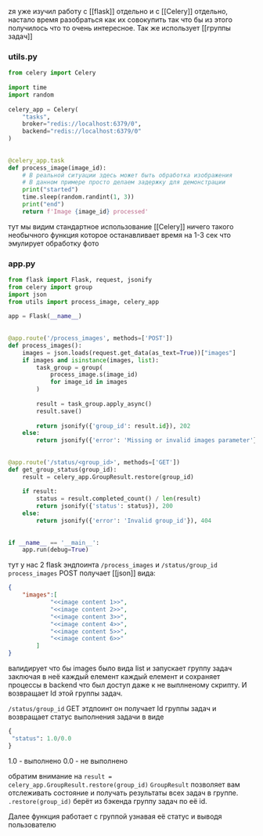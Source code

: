 zя уже изучил работу с [[flask]] отдельно и с [[Celery]] отдельно, настало время разобраться как их совокупить так что бы из этого получилось что то очень интересное. Так же использует [[группы задач]]

### utils.py
```python
from celery import Celery  
  
import time  
import random  
  
celery_app = Celery(  
    "tasks",  
    broker="redis://localhost:6379/0",  
    backend="redis://localhost:6379/0"  
)  
  
  
@celery_app.task  
def process_image(image_id):  
    # В реальной ситуации здесь может быть обработка изображения  
    # В данном примере просто делаем задержку для демонстрации    
    print("started")  
    time.sleep(random.randint(1, 3))  
    print("end")  
    return f'Image {image_id} processed'
```
тут мы видим стандартное использование [[Celery]] ничего такого необычного функция которое останавливает время на 1-3 сек что эмулирует обработку фото
### app.py
```python
from flask import Flask, request, jsonify  
from celery import group  
import json  
from utils import process_image, celery_app  
  
app = Flask(__name__)  
  
  
@app.route('/process_images', methods=['POST'])  
def process_images():  
    images = json.loads(request.get_data(as_text=True))["images"]  
    if images and isinstance(images, list):  
        task_group = group(  
            process_image.s(image_id)  
            for image_id in images  
        )  
  
        result = task_group.apply_async()  
        result.save()  
  
        return jsonify({'group_id': result.id}), 202  
    else:  
        return jsonify({'error': 'Missing or invalid images parameter'}), 400  
  
  
@app.route('/status/<group_id>', methods=['GET'])  
def get_group_status(group_id):  
    result = celery_app.GroupResult.restore(group_id)  
  
    if result:  
        status = result.completed_count() / len(result)  
        return jsonify({'status': status}), 200  
    else:  
        return jsonify({'error': 'Invalid group_id'}), 404  
  
  
if __name__ == '__main__':  
    app.run(debug=True)
```
тут у нас 2 flask эндпоинта `/process_images` и `/status/group_id` 
`process_images` POST получает [[json]] вида:
```json
{
    "images":[
            "<<image content 1>>",
            "<<image content 2>>",
            "<<image content 3>>",
            "<<image content 4>>",
            "<<image content 5>>",
            "<<image content 6>>"
        ]
}
```
валидирует что бы images было вида list и запускает группу задач заключая в неё каждый елемент каждый елемент и сохраняет процессы в backend что был доступ даже к не выплненому скрипту. И возвращает Id этой группы задач.

`/status/group_id` GET этдпоинт он получает Id группы задач и возвращает статус выполнения задачи в виде
```python
{
 "status": 1.0/0.0
}
```
1.0 - выполнено
0.0 - не выполнено

обратим внимание на `result = celery_app.GroupResult.restore(group_id)` 
`GroupResult` позволяет вам отслеживать состояние и получать результаты всех задач в группе. `.restore(group_id)` берёт из бэкенда группу задач по её id.

Далее функция работает с группой узнавая её статус и выводя пользователю